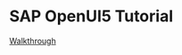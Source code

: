 SAP OpenUI5 Tutorial
============================
[Walkthrough](https://openui5beta.hana.ondemand.com/#docs/guide/3da5f4be63264db99f2e5b04c5e853db.html)
